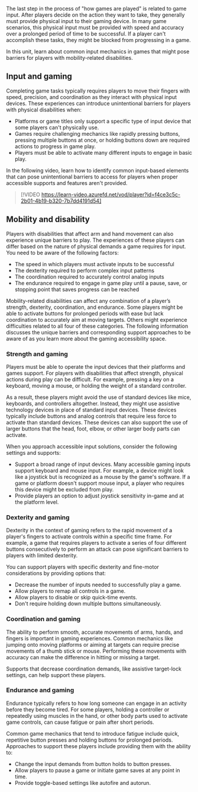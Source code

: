 The last step in the process of "how games are played" is related to game input. After players decide on the action they want to take, they generally must provide physical input to their gaming device. In many game scenarios, this physical input must be provided with speed and accuracy over a prolonged period of time to be successful. If a player can't accomplish these tasks, they might be blocked from progressing in a game.

In this unit, learn about common input mechanics in games that might pose barriers for players with mobility-related disabilities.

## Input and gaming

Completing game tasks typically requires players to move their fingers with speed, precision, and coordination as they interact with physical input devices. These experiences can introduce unintentional barriers for players with physical disabilities when:

- Platforms or game titles only support a specific type of input device that some players can't physically use.
- Games require challenging mechanics like rapidly pressing buttons, pressing multiple buttons at once, or holding buttons down are required actions to progress in game play.
- Players must be able to activate many different inputs to engage in basic play.

In the following video, learn how to identify common input-based elements that can pose unintentional barriers to access for players when proper accessible supports and features aren't provided.

> [!VIDEO https://learn-video.azurefd.net/vod/player?id=f4ce3c5c-2b01-4b19-b320-7b7dd4191d54]

## Mobility and disability

Players with disabilities that affect arm and hand movement can also experience unique barriers to play. The experiences of these players can differ based on the nature of physical demands a game requires for input. You need to be aware of the following factors:

- The speed in which players must activate inputs to be successful
- The dexterity required to perform complex input patterns
- The coordination required to accurately control analog inputs
- The endurance required to engage in game play until a pause, save, or stopping point that saves progress can be reached

Mobility-related disabilities can affect any combination of a player’s strength, dexterity, coordination, and endurance. Some players might be able to activate buttons for prolonged periods with ease but lack coordination to accurately aim at moving targets. Others might experience difficulties related to all four of these categories. The following information discusses the unique barriers and corresponding support approaches to be aware of as you learn more about the gaming accessibility space.

### Strength and gaming

Players must be able to operate the input devices that their platforms and games support. For players with disabilities that affect strength, physical actions during play can be difficult. For example, pressing a key on a keyboard, moving a mouse, or holding the weight of a standard controller.

As a result, these players might avoid the use of standard devices like mice, keyboards, and controllers altogether. Instead, they might use assistive technology devices in place of standard input devices. These devices typically include buttons and analog controls that require less force to activate than standard devices. These devices can also support the use of larger buttons that the head, foot, elbow, or other larger body parts can activate.

When you approach accessible input solutions, consider the following settings and supports:

- Support a broad range of input devices. Many accessible gaming inputs support keyboard and mouse input. For example, a device might look like a joystick but is recognized as a mouse by the game's software. If a game or platform doesn't support mouse input, a player who requires this device might be excluded from play.
- Provide players an option to adjust joystick sensitivity in-game and at the platform level.

### Dexterity and gaming

Dexterity in the context of gaming refers to the rapid movement of a player's fingers to activate controls within a specific time frame. For example, a game that requires players to activate a series of four different buttons consecutively to perform an attack can pose significant barriers to players with limited dexterity.

You can support players with specific dexterity and fine-motor considerations by providing options that:

- Decrease the number of inputs needed to successfully play a game.
- Allow players to remap all controls in a game.
- Allow players to disable or skip quick-time events.
- Don't require holding down multiple buttons simultaneously.

### Coordination and gaming

The ability to perform smooth, accurate movements of arms, hands, and fingers is important in gaming experiences. Common mechanics like jumping onto moving platforms or aiming at targets can require precise movements of a thumb stick or mouse. Performing these movements with accuracy can make the difference in hitting or missing a target.

Supports that decrease coordination demands, like assistive target-lock settings, can help support these players.

### Endurance and gaming

Endurance typically refers to how long someone can engage in an activity before they become tired. For some players, holding a controller or repeatedly using muscles in the hand, or other body parts used to activate game controls, can cause fatigue or pain after short periods.

Common game mechanics that tend to introduce fatigue include quick, repetitive button presses and holding buttons for prolonged periods. Approaches to support these players include providing them with the ability to:

- Change the input demands from button holds to button presses.
- Allow players to pause a game or initiate game saves at any point in time.
- Provide toggle-based settings like autofire and autorun.
